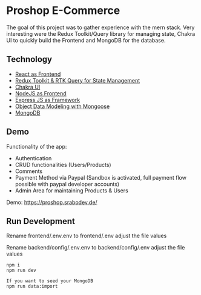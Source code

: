 # Proshop E-Commerce

The goal of this project was to gather experience with the mern stack. Very interesting were the Redux Toolkit/Query library for managing state,
Chakra UI to quickly build the Frontend and MongoDB for the database. 

## Technology

- [React as Frontend](https://reactjs.org/)
- [Redux Toolkit & RTK Query for State Management](https://redux-toolkit.js.org/)
- [Chakra UI](https://chakra-ui.com/docs/components)
- [NodeJS as Frontend](https://nodejs.org/)
- [Express JS as Framework](https://expressjs.com/)
- [Object Data Modeling with Mongoose](https://mongoosejs.com/)
- [MongoDB](https://mongodb.com/)

## Demo

Functionality of the app:

- Authentication
- CRUD functionalities (Users/Products)
- Comments
- Payment Method via Paypal (Sandbox is activated, full payment flow possible with paypal developer accounts)
- Admin Area for maintaining Products & Users

Demo: https://proshop.srabodev.de/

## Run Development
Rename frontend/.env.env to frontend/.env adjust the file values

Rename backend/config/.env.env to backend/config/.env adjust the file values


``` 
npm i
npm run dev

If you want to seed your MongoDB
npm run data:import

